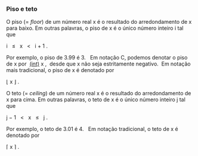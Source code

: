 ### Piso e teto

O piso (= _floor_) de um número real x é o resultado do arredondamento de x para baixo. Em outras palavras, o piso de x é o único número inteiro i tal que

i   ≤   x   <   i + 1 .

Por exemplo, o piso de 3.99 é 3.   Em notação C, podemos denotar o piso de x por  [(int)](cast.html) x ,  desde que x não seja estritamente negativo.  Em notação mais tradicional, o piso de x é denotado por

⌊ x ⌋ .

O teto (= _ceiling_) de um número real x é o resultado do arredondamento de x para cima. Em outras palavras, o teto de x é o único número inteiro j tal que

j − 1   <   x   ≤   j .

Por exemplo, o teto de 3.01 é 4.   Em notação tradicional, o teto de x é denotado por

⌈ x ⌉ .